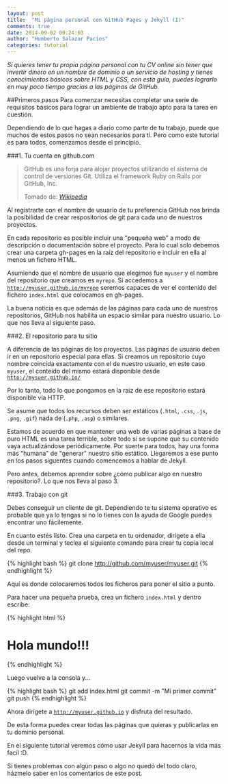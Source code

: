 ```yaml
---
layout: post
title:  "Mi página personal con GitHub Pages y Jekyll (I)"
comments: true
date: 2014-09-02 00:24:03
author: "Humberto Salazar Pacios"
categories: tutorial
---
```


*Si quieres tener tu propia página personal con tu CV online sin tener que invertir dinero en un nombre de dominio o un servicio de hosting y tienes conocimientos básicos sobre HTML y CSS, con esta guía, puedes lograrlo en muy poco tiempo gracias a las páginas de GitHub.*

##Primeros pasos
Para comenzar necesitas completar una serie de requisitos básicos para lograr un ambiente de trabajo apto para la tarea en cuestión.

Dependiendo de lo que hagas a diario como parte de tu trabajo, puede que muchos de estos pasos no sean necesarios para tí. Pero como este tutorial es para todos, comenzamos desde el principio.

###1. Tu cuenta en github.com
<div class="col-md-6 pull-right">
<blockquote >
 <i class="icon icon-github pull-left" style="font-size:48px"></i>
 <p>GitHub es una forja para alojar proyectos utilizando el sistema de control de versiones Git. Utiliza el framework Ruby on Rails por GitHub, Inc. </p>
  <footer class="pull-right">Tomado de: <cite title="Wikipedia"><a href="http://es.wikipedia.org/wiki/GitHub">Wikipedia</a></cite></footer>
</blockquote>
</div>

Al registrarte con el nombre de usuario de tu preferencia GitHub nos brinda la posibilidad de crear respositorios de git para cada uno de nuestros proyectos.

En cada repositorio es posible incluir una "pequeña web" a modo de descripción o documentación sobre el proyecto. Para lo cual solo debemos crear una carpeta gh-pages en la raíz del repositorio e incluir en ella al menos un fichero HTML.

Asumiendo que el nombre de usuario que elegimos fue <code>myuser</code> y el nombre del repositorio que creamos es <code>myrepo</code>. Si accedemos a <code>http://myuser.github.io/myrepo</code> seremos capaces de ver el contenido del fichero <code>index.html</code> que colocamos en gh-pages.

La buena noticia es que además de las páginas para cada uno de nuestros repositorios, GitHub nos habilita un espacio similar para nuestro usuario. Lo que nos lleva al siguiente paso.

###2. El repositorio para tu sitio

A diferencia de las páginas de los proyectos. Las páginas de usuario deben ir en un repositorio especial para ellas. Si creamos un repositorio cuyo nombre coincida exactamente con el de nuestro usuario, en este caso <code>myuser</code>, el conteido del mismo estará disponible desde <code>http://mysuer.github.io/</code>

Por lo tanto, todo lo que pongamos en la raiz de ese repositorio estará disponible vía HTTP.

Se asume que todos los recursos deben ser estáticos (<code>.html</code>, <code>.css</code>, <code>.js</code>, <code>.png</code>, <code>.gif</code>) nada de (<code>.php</code>, <code>.asp</code>) o similares.

Estamos de acuerdo en que mantener una web de varias páginas a base de puro HTML es una tarea terrible, sobre todo si se supone que su contenido vaya actualizándose periódicamente. Por suerte para todos, hay una forma más "humana" de "generar" nuestro sitio estático. Llegaremos a ese punto en los pasos siguentes cuando comencemos a hablar de Jekyll.

Pero antes, debemos aprender sobre ¿cómo publicar algo en nuestro repositorio?. Lo que nos lleva al paso 3.

###3. Trabajo con git

Debes conseguir un cliente de git. Dependiendo te tu sistema operativo es probable que ya lo tengas si no lo tienes con la ayuda de Google puedes encontrar uno fácilemente.

En cuanto estés listo. Crea una carpeta en tu ordenador, dirígete a ella desde un terminal y teclea el siguiente comando para crear tu copia local del repo.

{% highlight bash %}
git clone http://github.com/myuser/myuser.git
{% endhighlight %}

Aquí es donde colocaremos todos los ficheros para poner el sitio a punto.

Para hacer una pequeña prueba, crea un fichero <code>index.html</code> y dentro escribe:

{% highlight html %}
<h1>Hola mundo!!!</h1>
{% endhighlight %}

Luego vuelve a la consola y...

{% highlight bash %}
git add index.html
git commit -m "Mi primer commit"
git push
{% endhighlight %} 

Ahora dirígete a <code>http://myuser.github.io</code> y disfruta del resultado.

De esta forma puedes crear todas las páginas que quieras y publicarlas en tu dominio personal.

En el siguiente tutorial veremos cómo usar Jekyll para hacernos la vida más facil :D.

Si tienes problemas con algún paso o algo no quedó del todo claro, házmelo saber en los comentarios de este post.
